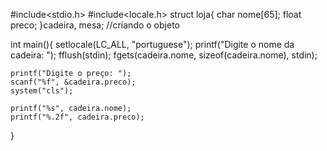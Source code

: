 #include<stdio.h>
#include<locale.h>
struct loja{
	char nome[65];
	float preco;
}cadeira, mesa; //criando o objeto

int main(){
setlocale(LC_ALL, "portuguese");
	printf("Digite o nome da cadeira: ");
	fflush(stdin);
	fgets(cadeira.nome, sizeof(cadeira.nome), stdin);
	
	printf("Digite o preço: ");
	scanf("%f", &cadeira.preco);
	system("cls");
	
	printf("%s", cadeira.nome);
	printf("%.2f", cadeira.preco);
	
}
